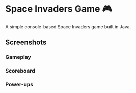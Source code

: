 # Space Invaders Game 🎮

A simple console-based Space Invaders game built in Java.

## Screenshots

### Gameplay


### Scoreboard


### Power-ups

